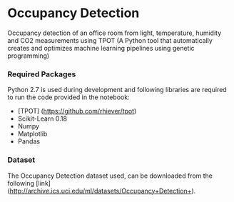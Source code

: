 # Occupancy Detection

Occupancy detection of an office room from light, temperature, humidity and CO2 measurements using TPOT (A Python tool that automatically creates and optimizes machine learning pipelines using genetic programming)

### Required Packages
Python 2.7 is used during development and following libraries are required to run the code provided in the notebook:
* [TPOT] (https://github.com/rhiever/tpot)
* Scikit-Learn 0.18
* Numpy
* Matplotlib
* Pandas

### Dataset
The Occupancy Detection dataset used, can be downloaded from the following [link]
(http://archive.ics.uci.edu/ml/datasets/Occupancy+Detection+).
